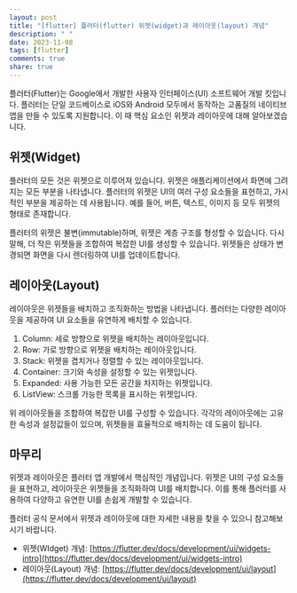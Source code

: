 ```yaml
---
layout: post
title: "[flutter] 플러터(flutter) 위젯(widget)과 레이아웃(layout) 개념"
description: " "
date: 2023-11-08
tags: [flutter]
comments: true
share: true
---
```


플러터(Flutter)는 Google에서 개발한 사용자 인터페이스(UI) 소프트웨어 개발 킷입니다. 플러터는 단일 코드베이스로 iOS와 Android 모두에서 동작하는 고품질의 네이티브 앱을 만들 수 있도록 지원합니다. 이 때 핵심 요소인 위젯과 레이아웃에 대해 알아보겠습니다.

## 위젯(Widget)

플러터의 모든 것은 위젯으로 이루어져 있습니다. 위젯은 애플리케이션에서 화면에 그려지는 모든 부분을 나타냅니다. 플러터의 위젯은 UI의 여러 구성 요소들을 표현하고, 가시적인 부분을 제공하는 데 사용됩니다. 예를 들어, 버튼, 텍스트, 이미지 등 모두 위젯의 형태로 존재합니다.

플러터의 위젯은 불변(immutable)하며, 위젯은 계층 구조를 형성할 수 있습니다. 다시 말해, 더 작은 위젯들을 조합하여 복잡한 UI를 생성할 수 있습니다. 위젯들은 상태가 변경되면 화면을 다시 렌더링하여 UI를 업데이트합니다.

## 레이아웃(Layout)

레이아웃은 위젯들을 배치하고 조직화하는 방법을 나타냅니다. 플러터는 다양한 레이아웃을 제공하여 UI 요소들을 유연하게 배치할 수 있습니다.

1. Column: 세로 방향으로 위젯을 배치하는 레이아웃입니다.
2. Row: 가로 방향으로 위젯을 배치하는 레이아웃입니다.
3. Stack: 위젯을 겹치거나 정렬할 수 있는 레이아웃입니다.
4. Container: 크기와 속성을 설정할 수 있는 위젯입니다.
5. Expanded: 사용 가능한 모든 공간을 차지하는 위젯입니다.
6. ListView: 스크롤 가능한 목록을 표시하는 위젯입니다.

위 레이아웃들을 조합하여 복잡한 UI를 구성할 수 있습니다. 각각의 레이아웃에는 고유한 속성과 설정값들이 있으며, 위젯들을 효율적으로 배치하는 데 도움이 됩니다.

## 마무리

위젯과 레이아웃은 플러터 앱 개발에서 핵심적인 개념입니다. 위젯은 UI의 구성 요소들을 표현하고, 레이아웃은 위젯들을 조직화하여 UI를 배치합니다. 이를 통해 플러터를 사용하여 다양하고 유연한 UI를 손쉽게 개발할 수 있습니다.

플러터 공식 문서에서 위젯과 레이아웃에 대한 자세한 내용을 찾을 수 있으니 참고해보시기 바랍니다.

- 위젯(WIdget) 개념: [https://flutter.dev/docs/development/ui/widgets-intro](https://flutter.dev/docs/development/ui/widgets-intro)
- 레이아웃(Layout) 개념: [https://flutter.dev/docs/development/ui/layout](https://flutter.dev/docs/development/ui/layout)